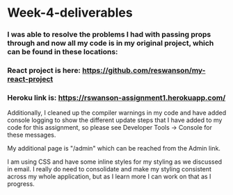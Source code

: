 # Week-4-deliverables


### I was able to resolve the problems I had with passing props through <Route> and now all my code is in my original project, which can be found in these locations:

### React project is here: https://github.com/reswanson/my-react-project
### Heroku link is: https://rswanson-assignment1.herokuapp.com/


Additionally,  I cleaned up the compiler warnings in my code and have added console logging to show the different update steps that I have added to my code for this assignment, so please see Developer Tools -> Console for these messages.

My additional page is "/admin" which can be reached from the Admin link.

I am using CSS and have some inline styles for my styling as we discussed in email.  I really do need to consolidate and make my styling consistent across my whole application, but as I learn more I can work on that as I progress.




